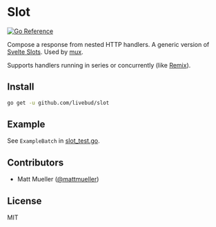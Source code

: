 # Slot

[![Go Reference](https://pkg.go.dev/badge/github.com/livebud/slot.svg)](https://pkg.go.dev/github.com/livebud/slot)

Compose a response from nested HTTP handlers. A generic version of [Svelte Slots](https://svelte.dev/examples/slots). Used by [mux](http://github.com/livebud/mux).

Supports handlers running in series or concurrently (like [Remix](https://remix.run/docs/en/main/discussion/routes)).

## Install

```sh
go get -u github.com/livebud/slot
```

## Example

See `ExampleBatch` in [slot_test.go](./slot_test.go).

## Contributors

- Matt Mueller ([@mattmueller](https://twitter.com/mattmueller))

## License

MIT
